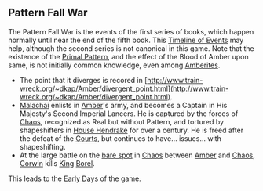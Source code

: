 ## Pattern Fall War

The Pattern Fall War is the events of the first series of books, which happen normally until near the end of the fifth book. This [Timeline of Events](http://zelazny.corrupt.net/ambtime.html) may help, although the second series is not canonical in this game. Note that the existence of the [Primal Pattern](PrimalPattern), and the effect of the Blood of Amber upon same, is not initially common knowledge, even among [Amberites](WhoIsWhereAmberites).

 + The point that it diverges is recored in [http://www.train-wreck.org/~dkap/Amber/divergent_point.html](http://www.train-wreck.org/~dkap/Amber/divergent_point.html).
 + [Malachai](MalachaiOfCorwin) enlists in [Amber](KolvirPromontory#shadowkolvir)'s army, and becomes a Captain in His Majesty's Second Imperial Lancers.  He is captured by the forces of [Chaos](CourtsOfChaos), recognized as Real but without Pattern, and tortured by shapeshifters in [House Hendrake](HouseHendrake) for over a century.  He is freed after the defeat of the [Courts](CourtsOfChaos), but continues to have... issues... with shapeshifting.
 + At the large battle on the [bare spot](BareSpot) in [Chaos](CourtsOfChaos) between [Amber](KolvirPromontory#shadowkolvir) and [Chaos](CourtsOfChaos), [Corwin](CorwinOfOberon) kills [King](KingOfChaos) [Borel](BorelOfHendrake).

This leads to the [Early Days](EarlyDays) of the game.